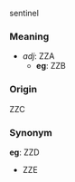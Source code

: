 sentinel
### Meaning
+ _adj_: ZZA
    + __eg__: ZZB

### Origin

ZZC

### Synonym

__eg__: ZZD

+ ZZE


